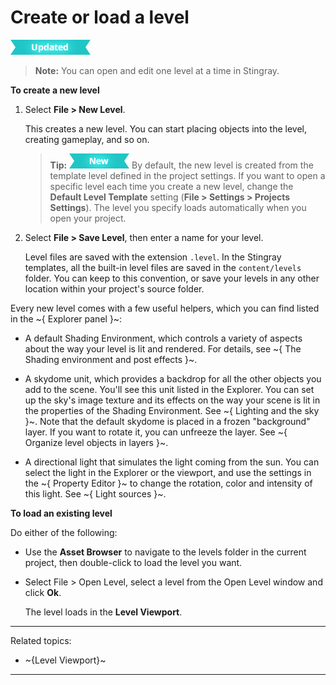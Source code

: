 # Create or load a level

![UPDATED](../images/updated.png)

  > **Note:** You can open and edit one level at a time in Stingray.

**To create a new level**

1.	Select **File > New Level**.

	This creates a new level. You can start placing objects into the level, creating gameplay, and so on.

	> **Tip:** [![NEW](../images/new.png "What else is new in v1.5?")](../release_notes/readme_1.5.html)  By default, the new level is created from the template level defined in the project settings. If you want to open a specific level each time you create a new level, change the **Default Level Template** setting (**File > Settings > Projects Settings**). The level you specify loads automatically when you open your project.

1.	Select **File > Save Level**, then enter a name for your level.

	Level files are saved with the extension `.level`. In the Stingray templates, all the built-in level files are saved in the `content/levels` folder. You can keep to this convention, or save your levels in any other location within your project's source folder.

Every new level comes with a few useful helpers, which you can find listed in the ~{ Explorer panel }~:

-	A default Shading Environment, which controls a variety of aspects about the way your level is lit and rendered. For details, see ~{ The Shading environment and post effects }~.

-	A skydome unit, which provides a backdrop for all the other objects you add to the scene. You'll see this unit listed in the Explorer. You can set up the sky's image texture and its effects on the way your scene is lit in the properties of the Shading Environment. See ~{ Lighting and the sky }~. Note that the default skydome is placed in a frozen "background" layer. If you want to rotate it, you can unfreeze the layer. See ~{ Organize level objects in layers }~.

-	A directional light that simulates the light coming from the sun. You can select the light in the Explorer or the viewport, and use the settings in the ~{ Property Editor }~ to change the rotation, color and intensity of this light. See ~{ Light sources }~.

**To load an existing level**

Do either of the following:

- Use the **Asset Browser** to navigate to the levels folder in the current project, then double-click to load the level you want.

- Select File > Open Level, select a level from the Open Level window and click **Ok**.<br>

  The level loads in the **Level Viewport**.

---
Related topics:
-	~{Level Viewport}~

---
